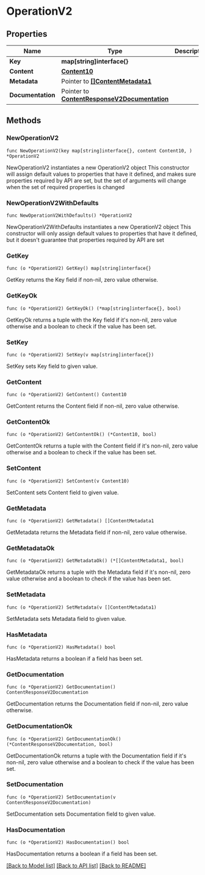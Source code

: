 # OperationV2

## Properties

Name | Type | Description | Notes
------------ | ------------- | ------------- | -------------
**Key** | **map[string]interface{}** |  | 
**Content** | [**Content10**](Content10.md) |  | 
**Metadata** | Pointer to [**[]ContentMetadata1**](ContentMetadata1.md) |  | [optional] 
**Documentation** | Pointer to [**ContentResponseV2Documentation**](ContentResponseV2Documentation.md) |  | [optional] 

## Methods

### NewOperationV2

`func NewOperationV2(key map[string]interface{}, content Content10, ) *OperationV2`

NewOperationV2 instantiates a new OperationV2 object
This constructor will assign default values to properties that have it defined,
and makes sure properties required by API are set, but the set of arguments
will change when the set of required properties is changed

### NewOperationV2WithDefaults

`func NewOperationV2WithDefaults() *OperationV2`

NewOperationV2WithDefaults instantiates a new OperationV2 object
This constructor will only assign default values to properties that have it defined,
but it doesn't guarantee that properties required by API are set

### GetKey

`func (o *OperationV2) GetKey() map[string]interface{}`

GetKey returns the Key field if non-nil, zero value otherwise.

### GetKeyOk

`func (o *OperationV2) GetKeyOk() (*map[string]interface{}, bool)`

GetKeyOk returns a tuple with the Key field if it's non-nil, zero value otherwise
and a boolean to check if the value has been set.

### SetKey

`func (o *OperationV2) SetKey(v map[string]interface{})`

SetKey sets Key field to given value.


### GetContent

`func (o *OperationV2) GetContent() Content10`

GetContent returns the Content field if non-nil, zero value otherwise.

### GetContentOk

`func (o *OperationV2) GetContentOk() (*Content10, bool)`

GetContentOk returns a tuple with the Content field if it's non-nil, zero value otherwise
and a boolean to check if the value has been set.

### SetContent

`func (o *OperationV2) SetContent(v Content10)`

SetContent sets Content field to given value.


### GetMetadata

`func (o *OperationV2) GetMetadata() []ContentMetadata1`

GetMetadata returns the Metadata field if non-nil, zero value otherwise.

### GetMetadataOk

`func (o *OperationV2) GetMetadataOk() (*[]ContentMetadata1, bool)`

GetMetadataOk returns a tuple with the Metadata field if it's non-nil, zero value otherwise
and a boolean to check if the value has been set.

### SetMetadata

`func (o *OperationV2) SetMetadata(v []ContentMetadata1)`

SetMetadata sets Metadata field to given value.

### HasMetadata

`func (o *OperationV2) HasMetadata() bool`

HasMetadata returns a boolean if a field has been set.

### GetDocumentation

`func (o *OperationV2) GetDocumentation() ContentResponseV2Documentation`

GetDocumentation returns the Documentation field if non-nil, zero value otherwise.

### GetDocumentationOk

`func (o *OperationV2) GetDocumentationOk() (*ContentResponseV2Documentation, bool)`

GetDocumentationOk returns a tuple with the Documentation field if it's non-nil, zero value otherwise
and a boolean to check if the value has been set.

### SetDocumentation

`func (o *OperationV2) SetDocumentation(v ContentResponseV2Documentation)`

SetDocumentation sets Documentation field to given value.

### HasDocumentation

`func (o *OperationV2) HasDocumentation() bool`

HasDocumentation returns a boolean if a field has been set.


[[Back to Model list]](../README.md#documentation-for-models) [[Back to API list]](../README.md#documentation-for-api-endpoints) [[Back to README]](../README.md)


